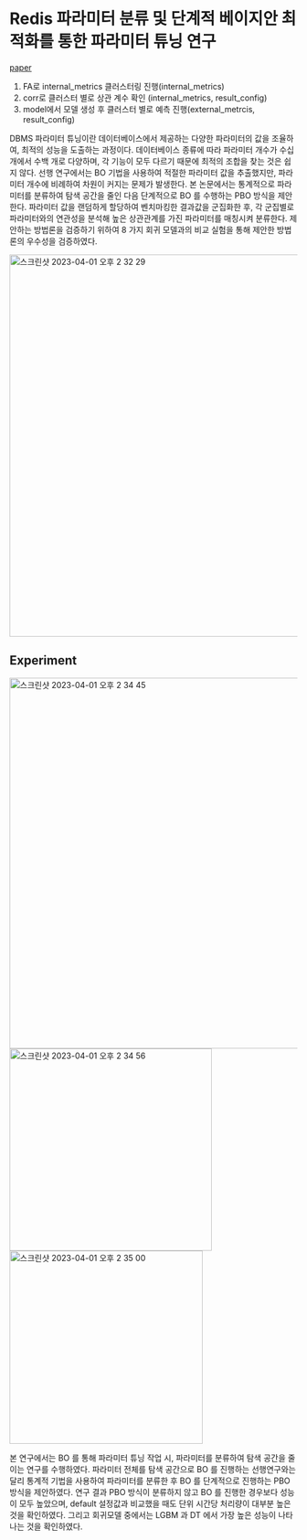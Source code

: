 # Redis 파라미터 분류 및 단계적 베이지안 최적화를 통한 파라미터 튜닝 연구

[paper](https://drive.google.com/file/d/1JCWwKfQMQBS4rc9tmG3MLMdDCuZ1dORR/view)

1. FA로 internal_metrics 클러스터링 진행(internal_metrics)
2. corr로 클러스터 별로 상관 계수 확인 (internal_metrics, result_config)
3. model에서 모델 생성 후 클러스터 별로 예측 진행(external_metrcis, result_config)

DBMS 파라미터 튜닝이란 데이터베이스에서 제공하는 다양한 파라미터의 값을 조율하여, 최적의 성능을 도출하는 과정이다. 데이터베이스 종류에 따라 파라미터 개수가 수십 개에서 수백 개로 다양하며, 각 기능이 모두 다르기 때문에 최적의 조합을 찾는 것은 쉽지 않다. 선행 연구에서는 BO 기법을 사용하여 적절한 파라미터 값을 추출했지만, 파라미터 개수에 비례하여 차원이 커지는 문제가 발생한다. 본 논문에서는 통계적으로 파라미터를 분류하여 탐색 공간을 줄인 다음 단계적으로 BO 를 수행하는 PBO 방식을 제안한다. 파라미터 값을 랜덤하게 할당하여 벤치마킹한 결과값을 군집화한 후, 각 군집별로 파라미터와의 연관성을 분석해 높은 상관관계를 가진 파라미터를 매칭시켜 분류한다. 제안하는 방법론을 검증하기 위하여 8 가지 회귀 모델과의 비교 실험을 통해 제안한 방법 론의 우수성을 검증하였다.


<img width="669" alt="스크린샷 2023-04-01 오후 2 32 29" src="https://user-images.githubusercontent.com/126544082/229267534-becb632d-90f0-44f0-b6c8-9e41ccb4e8f5.png">

## Experiment

<img width="649" alt="스크린샷 2023-04-01 오후 2 34 45" src="https://user-images.githubusercontent.com/126544082/229267631-1d118a3b-bc62-42af-9b7e-ea97e57dbd30.png">

<img width="354" alt="스크린샷 2023-04-01 오후 2 34 56" src="https://user-images.githubusercontent.com/126544082/229267632-0ac7ab29-e6d0-4d43-b039-843098c4d4c4.png">

<img width="338" alt="스크린샷 2023-04-01 오후 2 35 00" src="https://user-images.githubusercontent.com/126544082/229267633-3531133f-73d4-41de-a0cb-c0119617a377.png">

본 연구에서는 BO 를 통해 파라미터 튜닝 작업 시, 파라미터를 분류하여 탐색 공간을 줄이는 연구를 수행하였다. 파라미터 전체를 탐색 공간으로 BO 를 진행하는 선행연구와는 달리 통계적 기법을 사용하여 파라미터를 분류한 후 BO 를 단계적으로 진행하는 PBO 방식을 제안하였다. 연구 결과 PBO 방식이 분류하지 않고 BO 를 진행한 경우보다 성능이 모두 높았으며, default 설정값과 비교했을 때도 단위 시간당 처리량이 대부분 높은 것을 확인하였다. 그리고 회귀모델 중에서는 LGBM 과 DT 에서 가장 높은 성능이 나타나는 것을 확인하였다.
